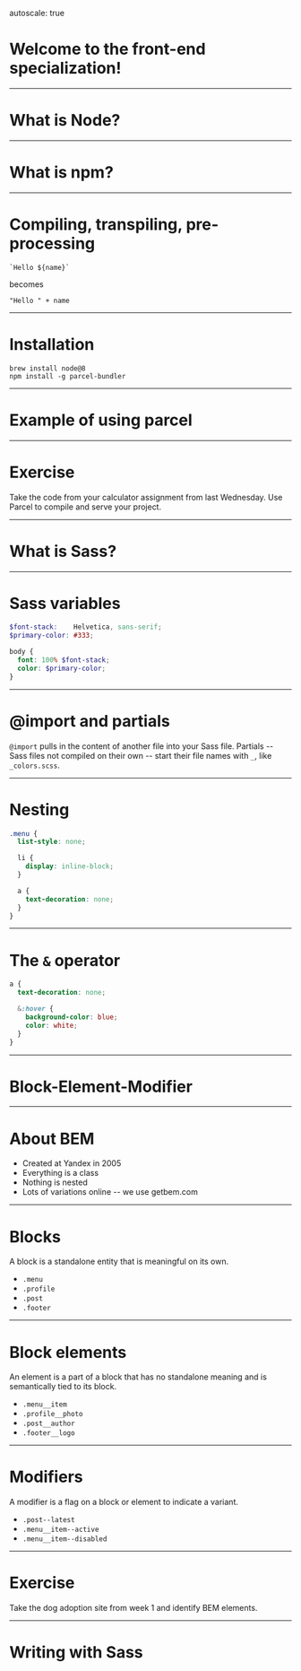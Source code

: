 autoscale: true

# Welcome to the front-end specialization!

---

# What is Node?

---

# What is npm?

---

# Compiling, transpiling, pre-processing

```
`Hello ${name}`
```

becomes

```
"Hello " + name
```

---

# Installation

```
brew install node@8
npm install -g parcel-bundler
```

---

# Example of using parcel

---

# Exercise

Take the code from your calculator assignment from last Wednesday. Use Parcel to compile and serve your project.

---

# What is Sass?

---

# Sass variables

```scss
$font-stack:    Helvetica, sans-serif;
$primary-color: #333;

body {
  font: 100% $font-stack;
  color: $primary-color;
}
```

---

# @import and partials

`@import` pulls in the content of another file into your Sass file. Partials -- Sass files not compiled on their own -- start their file names with `_`, like `_colors.scss`.

---

# Nesting

```scss
.menu {
  list-style: none;

  li {
    display: inline-block;
  }

  a {
    text-decoration: none;
  }
}
```

---

# The `&` operator

```scss
a {
  text-decoration: none;

  &:hover {
    background-color: blue;
    color: white;
  }
}
```

---

# Block-Element-Modifier

---

# About BEM

* Created at Yandex in 2005
* Everything is a class
* Nothing is nested
* Lots of variations online -- we use getbem.com

---

# Blocks

A block is a standalone entity that is meaningful on its own.

* `.menu`
* `.profile`
* `.post`
* `.footer`

---

# Block elements

An element is a part of a block that has no standalone meaning and is semantically tied to its block.

* `.menu__item`
* `.profile__photo`
* `.post__author`
* `.footer__logo`

---

# Modifiers

A modifier is a flag on a block or element to indicate a variant.

* `.post--latest`
* `.menu__item--active`
* `.menu__item--disabled`

---

# Exercise

Take the dog adoption site from week 1 and identify BEM elements.

---

# Writing with Sass

